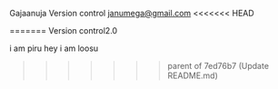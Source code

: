 Gajaanuja
Version control
janumega@gmail.com
<<<<<<< HEAD


=======
Version control2.0

i am  piru
hey i am loosu
>>>>>>> parent of 7ed76b7 (Update README.md)
